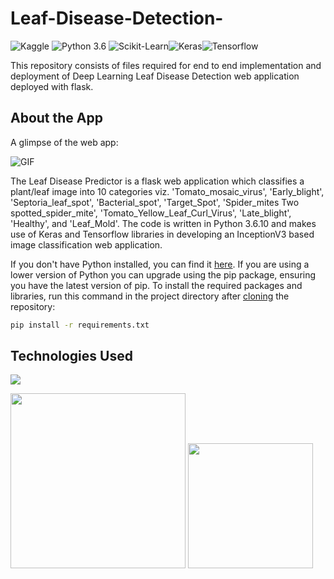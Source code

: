 # Leaf-Disease-Detection-

![Kaggle](https://img.shields.io/badge/Dataset-Kaggle-blue.svg) ![Python 3.6](https://img.shields.io/badge/Python-3.6-brightgreen.svg) ![Scikit-Learn](https://img.shields.io/badge/Library-ScikitLearn-orange.svg)![Keras](https://img.shields.io/badge/Keras-yellow.svg)![Tensorflow](https://img.shields.io/badge/Tensorflow-cyan.svg)

This repository consists of files required for end to end implementation and deployment of Deep Learning Leaf Disease Detection web application deployed with flask.



## About the App

A glimpse of the web app:

![GIF](readme_resources/tomato_2.gif)

The Leaf Disease Predictor is a flask web application which classifies a plant/leaf image into 10 categories viz. 'Tomato_mosaic_virus', 'Early_blight', 'Septoria_leaf_spot', 'Bacterial_spot', 'Target_Spot', 'Spider_mites Two spotted_spider_mite', 'Tomato_Yellow_Leaf_Curl_Virus', 'Late_blight', 'Healthy', and 'Leaf_Mold'. The code is written in Python 3.6.10 and makes use of Keras and Tensorflow libraries in developing an InceptionV3 based image classification web application. 

If you don't have Python installed, you can find it [here](https://www.python.org/downloads/). If you are using a lower version of Python you can upgrade using the pip package, ensuring you have the latest version of pip. To install the required packages and libraries, run this command in the project directory after [cloning](https://www.howtogeek.com/451360/how-to-clone-a-github-repository/) the repository:
```bash
pip install -r requirements.txt
```


## Technologies Used

![](https://forthebadge.com/images/badges/made-with-python.svg)

 [<img target="_blank" src="https://number1.co.za/wp-content/uploads/2017/10/gunicorn_logo-300x85.png" width=280>](https://gunicorn.org) [<img target="_blank" src="https://scikit-learn.org/stable/_static/scikit-learn-logo-small.png" width=200>](https://scikit-learn.org/stable/) 

